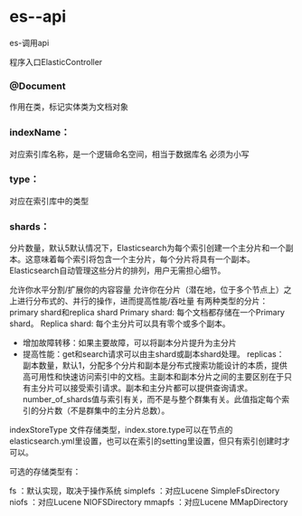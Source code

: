 # es--api
es-调用api

程序入口ElasticController



### @Document

作用在类，标记实体类为文档对象

### indexName：

对应索引库名称，是一个逻辑命名空间，相当于数据库名 必须为小写

### type：

对应在索引库中的类型

### shards：

分片数量，默认5默认情况下，Elasticsearch为每个索引创建一个主分片和一个副本。这意味着每个索引将包含一个主分片，每个分片将具有一个副本。Elasticsearch自动管理这些分片的排列，用户无需担心细节。

允许你水平分割/扩展你的内容容量 允许你在分片（潜在地，位于多个节点上）之上进行分布式的、并行的操作，进而提高性能/吞吐量 有两种类型的分片：primary shard和replica shard Primary shard: 每个文档都存储在一个Primary shard。 Replica shard: 每个主分片可以具有零个或多个副本。

- 增加故障转移：如果主要故障，可以将副本分片提升为主分片
- 提高性能：get和search请求可以由主shard或副本shard处理。 replicas： 副本数量，默认1，分配多个分片和副本是分布式搜索功能设计的本质，提供高可用性和快速访问索引中的文档。主副本和副本分片之间的主要区别在于只有主分片可以接受索引请求。副本和主分片都可以提供查询请求。number_of_shards值与索引有关，而不是与整个群集有关。此值指定每个索引的分片数（不是群集中的主分片总数）。

indexStoreType 文件存储类型，index.store.type可以在节点的elasticsearch.yml里设置，也可以在索引的setting里设置，但只有索引创建时才可以。

可选的存储类型有：

fs ：默认实现，取决于操作系统 simplefs ：对应Lucene SimpleFsDirectory niofs ：对应Lucene NIOFSDirectory mmapfs ：对应Lucene MMapDirectory
